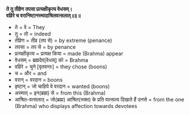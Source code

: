 **ते तु तीव्रेण तपसा प्रत्यक्षीकृत्य वेधसम्।\
वव्रिरे च वरानिष्टानस्मादाश्रितवत्सलात्॥३॥**

- ते = वे = They
- तु = तो = indeed
- तीव्रेण = तीव्र (तप से) = by extreme (penance)
- तपसा = तप से = by penance
- प्रत्यक्षीकृत्य = प्रत्यक्ष किया = made (Brahma) appear
- वेधसम् = ब्रह्मदेव[वेधस्] को = Brahma
- वव्रिरे = चुने [वृतवन्तः] = they chose (boons)
- च = और = and
- वरान् = वरदान = boons
- इष्टान् = जो चाहिये वे वरदान = wanted (boons)
- अस्मात् = इन(ब्रह्म) से = from this (Brahma)
- आश्रित-वत्सलात् = जो(ब्रह्म) आश्रित(भक्त) के प्रति वात्सल्य दिखाते हैं उनसे = from the one (Brahma) who displays affection towards devotees
